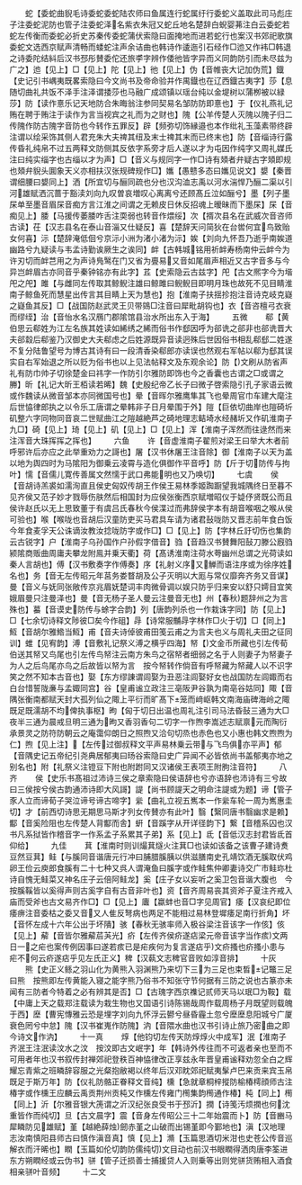 <!-- { "loadSidebar": true } -->
　　蛇【委蛇曲貎毛诗委蛇委蛇陆农师曰鱼属连行蛇属纡行委蛇义盖取此司马彪庄子注委蛇泥防也管子注委蛇泽名紫衣朱冠又蛇丘地名楚辞白蜺婴茀注白云委蛇若蛇左传衡而委蛇必折史苏秦传委蛇蒲伏索隐曰面掩地而进若蛇行也案汉书郊祀歌旗委蛇文选西京赋声清畅而蜲蛇注声余诘曲也韩诗作逶迤引石经作□迆又作袆□韩退之诗委陀结紏后汉书邳彤賛委佗还旅李字辨作倭彵皆字异而义同韵防引而未尽兹为广之】迆【见上】□【见上】陀【见上】彵【见上】伪【音帷丧大记加伪荒】鐡【史记引书嵎夷既畧索隐曰今文尚书及帝命验并作禺鐡也在辽西鐡古夷字】莎【息随切曲礼共饭不泽手注泽谓捼莎也马融广成颂镇以瑶台纯以金堤树以蒲栁被以緑莎】防【读作憙乐记天地防合朱晦翁注参同契易名邹防防即憙也】于【仪礼燕礼记贿在聘于贿注于读作为言当视宾之礼而为之财也】隗【公羊传楚人灭隗以隗子归二传隗作防古隗字音防也今转作五罪反】辟【频弥切饰縁邉也本作纰礼玉藻素带终辟注谓以绘采饰其侧人君充朱大夫禆其纽及末士禆其末而已终末也】防【音缁诗行露传昏礼纯帛不过五两释文防侧其反依字系旁才后人遂以才为屯因作纯字又周礼媒氏注曰纯实缁字也古缁以才为声】□【音义与规同字一作□诗有頍者弁疑古字頍即规也頍弁貎头圎象天义亦相扶汉张规碑规作□】孈【愚戆多态曰孈见说文】嫢【秦晋谓细腰曰嫢同上】洒【所宜切与酾同疏也分也汉沟洫志禹以河水湍悍乃酾二渠以引河雄赋洒沉蔷于豁渎刘向九叹曽哀増叹心离离兮还顾髙丘泣如酾兮】墨【列子墨杘单至墨音眉杘音痴方言江淮之间谓之无赖皮日休反招魂上暧昧而下墨杘】杘【音痴见上】腇【马援传萎腇咋舌注耎弱也转音作煨绥】次【揟次县名在武威次音咨师古读】茌【汉志县名在泰山音淄又仕疑反】喜【楚辞天问简狄在台喾何宜鸟致贻女何喜】沶【楚辞淹低佪兮京沶小洲为渚小渚为沶】娭【刘向九怀吾乃逝乎南娭道幽路兮九疑读与韦孟诗勤诶厥生之诶同】衅【古韩城铭用祈衅寿杨南仲云衅今为许刃切而衅芑用之为声诗鳬鹥在门又省为亹易又音如尾眉声相近又古字音多与今异岂衅眉古亦同音乎秦钟铭亦有此字】茊【史索隐云古兹字】戺【古文熈字今为堦戺之戺】雎【与雌同左传取其鲸鲵注雄曰鲸雎曰鲵鲵目即明月珠也故死不见目睛淮南子鲸鱼死而慧星出传言其目睛上天为慧也】抱【淮南子扶揺抮抱注音诗克岐克嶷之嶷鱼其反】□【战国防赵武灵王贝带鵕□注音曰犀毗胡钩也】衣【音咨檀弓衣衰而缪绖】治【音怡水名汉鴈门郡隂馆县治水所出东入于海】
　　五微
　　郗【黄伯思云郗姓为江左名族其姓读如絺绣之絺而俗书作郄因呼为郤诜之郤非也郤诜晋大夫郤縠后郗鉴乃汉御史大夫郗虑之后姓源既异音读迥殊后世因俗书相乱郗郄二姓遂不复分陆鲁望号为博古其诗有曰一段清香染郗郎亦读误也然观右军帖以郗为郄其误实自右军始退之所以贬为俗书也以上见法帖释文及东观余论】防【文刷从防省声礼有防巾帅子切徐楚金曰祎字一作防引尔雅防即饰也今之香囊也古谓之□或谓之幐】昕【礼记大昕王栢读若晞】魏【史殷纪帝乙长子曰微子啓索隐引孔子家语云微或作魏读从微音邹本亦同微国号也】晕【音晖尔雅鹰隼其飞也晕周官巾车建大麾注后世恊律郎执之以令乐工唐谓之晕韩非子日月晕围于外】隑【巨依切曲岸也隑碕圻矶整六字同物同音哀二世赋曲江之隑越絶芦之碕地理志鲒埼水经赭圻又作矶淮南子九□】碕【见上】琦【见上】矶【见上】□【见上】浑【淮南子浑然而往逯然而来注浑音大珠挥挥之挥也】
　　六鱼
　　许【音虚淮南子翟煎对梁王曰举大木者前呼邪许后亦应之此举重劝力之謌也】屠【汉书休屠王注音除】御【淮南子以天为盖以地为舆四时为马隂阳为御乗云凌霄与造化俱御作平音呼】防【斤于切防传与拘叶】懦【音儒儿寛传善属文然懦于武口弗能明也又乃唤切】
　　七虞
　　侯【音胡诗羔裘如濡洵直且侯史匈奴传胡王作侯王易林季姬踟蹰望我城隅终日至暮不见齐侯又范子妙才戮辱伤肤然后相国封为应侯张衡西京赋増昭仪于媫伃贤既公而且侯许赵氏以无上思致董于有虞吕氏春秋今侯渫过而弗辞侯字本有胡音喉咽之喉从侯可验也】喉【喉咙也音胡后汉童防吏买马君具车请为诸君鼔咙防又晋志前年食白饭今年食麦孚天公诛谪汝教汝捻咙防字或作□】□【见上】防【字林丘訏切伤也集韵云古锐字】户【淮南子乌孙国作户孙假字借音】驺【音趋汉书賛舞阳鼔刀滕公廐驺颍隂商贩曲周庸夫攀龙附鳯并乗天衢】荷【髙诱淮南注荷水荂幽州总谓之光荷读如秦人言胡也】傅【汉书敷奏字作傅奏】序【礼射义序又觯而语注序或为徐序姓名也】务【音无左传昭元年莒务娄瞀胡及公子灭明以大厖与常仪靡奔齐务又音谋】曼【音义与妩同张敞传京兆眉妩楚词丰肉微骨调以娱只防乎归来安以舒只嫮目宜笑娥眉曼只注曼泽也】曼【音无杨子圣人曼云注曼音无也】州【春秋题辞州之为言殊也】蟇【音谟史防传与蜍字合韵】列【唐韵列杀也一作栽诛字同】防【见上】□【七余切诗释文陟彼□矣今作砠】冔【诗常服黼冔字林作□火于切】□【同上】魱【音胡尔雅鯦当魱】甫【音夫诗倬彼甫田笺云甫之为言夫也义与周礼夫田之征同训】蜼【见宥韵】溥【音敷礼记祭义溥之横乎四海】帑【文金币所藏也引左传荀伯送其帑又鸟尾也引左传鸟帑注云南方朱鸟之宿帑者细弱之名于人则妻子为帑妻子为人之后鸟尾亦鸟之后故皆以帑为言　按今帑转作倘音有呼帑藏为帑藏人以不识字笑之然不知本古音也】娶【东方缪諌谓闾娶为丑恶注闾娶好女也战国防左闾娵而右白台惜誓陇亷与孟娵同宫】谷【皇甫谧立政注三亳阪尹谷孰为南亳谷姑同】陬【音隅张衡南都赋天封大孤列仙之陬上平衍而旷髙下笼而﨑岖韩文南海庙碑海岭之陬既足既濡胡不均俾执事枢】昫【匈于切日出温也周礼注引司马法昏鼔三通为大□夜半三通为晨戒旦明三通为昫又香羽香句二切字一作煦李嵩述志赋禀元而陶衍承景灵之防符防朝云之庵霭仰朗日之照煦又洽句切烝也赤色也又小惠也韩文煦煦为仁】煦【见上注】【左传过御叔释文平声易林乗云带与飞鸟俱亦平声】郁【音隅史记五帝纪引尧典居郁夷曰旸谷索隐曰史广异闻不必皆依尚书盖郁夷亦地之别名也】附【礼祭义注镫豆下附也附跗同又汉诸侯王表项王附朐注音符】
　　八齐
　　侯【史乐书髙祖过沛诗三侯之章索隐曰侯语辞也兮亦语辞也沛诗有三兮故曰三侯按兮侯古韵通沛诗即大风謌】諟【尚书顾諟天之明命注諟或为题】谛【管子豕人立而谛荀子哭泣谛号谛古啼字】繠【曲礼立视五嶲本一作繠车轮一周为嶲惠圭切】才【前西切诗思无期思马斯才列女传賛亦有此叶】翳【繄同唐书翳幽求是赖】酅【音奚险阻也左传楚人背酅而舎】蚈【音蹊字从开详径韵下】繋【音稽系囚也汉书凡系狱皆作稽音字一作系孟子系累其子弟】系【见上】氐【音低汉志封君皆氐首仰给】
　　九佳
　　萁【淮南时则训熶萁燧火注萁□也读如该备之该曹子建诗煑豆然豆萁】鲑【与膎同音谐唐元行冲曰脯腊膎胰以供滋膳南史孔靖饮酒无膎取伏鸡卵王俭云庾郎食膎有二十七种又呉人谓淹鱼曰膎字或作鲑焦仲卿妻诗交广市鲑珎杜诗自愧无鲑菜又神名庄子云倍阿鲑龙】奚【庄子女以妄听之奚卫包音谐大腹也　今按膎鞵皆以奚得声则古奚字自有古音非叶也】资【音齐周易丧其资斧子夏注齐戒入庙而受斧也古文易齐作□】□【见上】蠯【蠃蚌也音□字见周官】痿【汉哀纪即位痿痹注音委枯之委又音又人隹反弩病也两足不能相过易林登墀痿足南行折角】坏【音怀左成十六年公出于坏隤】骇【春秋无骇率师入极谷梁注音该字一作侅】侅【见上】薢【音皆尔雅薢茩芵光】疥【左传齐侯疥遂痁梁元帝音该字当作痎文两日一之疟也案传例因事曰遂若痎已是疟疾何为复言遂痁乎文疥搔也疥搔小患与疟不何云疥遂痁乎见左氏正义】稗【汉蓻文志稗官音败如淳音排】
　　十灰
　　熊【史正义鲧之羽山化为黄熊入羽渊熊乃来切下三为三足也束晳记鼈三足曰熊　按熊即左传黄能入寝之能字熊乃俗书不知张守节何据有三防之说也古篆亦未闻有三防者今特着之必有辨其是否】□【古瑰字西京襍记贰师天马以珉□为鞍】载【中庸上天之载郑注载读为栽生物也又国语引诗陈锡哉周作载周杨子月既望则载魄于西】塺【曹宪慱雅云恐是埋字刘向九怀浮云鬰兮昼昏霾土忽兮塺塺息阳城兮广厦衰色罔兮中怠】隗【汉书崔嵬作防隗】汭【音隈水曲也汉书引诗止旅乃密曲之即今诗文作汭】
　　十一真
　　焞【他钧切左传天防焞焞火中成军】泯【淮南子齐泯王注泯读汶水之汶　按汶即古文岷字】年【韩诗外传往而不可返者亲也至而不可用者年也汉书叙传封禅郊祀登秩百神恊律改正享兹永年晋皇甫谧释劝忽全白之辉耀忘青紫之班瞵辞容服之光粲抱敝褐以终年后汉邓眈郊祀赋夷髳卢巴来贡来宾玉帛既足于斯万年】防【仪礼防骼正眷释文音纯】櫄【急就章桐梓摐防榆椿樗顔师古注椿字或作櫄王应麟云禹贡荆州贡杶又作櫄左传雍门橁集韵橁通作椿】杶【同上】橁【同上】沂【尔雅音银大箎谓之沂汉纪张良受书于邳沂】撋【诗笺汚烦撋也何沈重皆作而纯切】旦【古文晨字】震【音身左传昭公三十二年始震而卜】防【音豳马犀瞵防见雄赋】堇【越絶薛烛劒赤堇之山破而出锡堇即今鄞地也】滇【汉地理志汝南慎阳县师古曰慎作滇音真】慎【见上】滫【玉篇思酒切米泔也史苍公传音巡解衣而汗晞也】瞤【玉篇如伦切韵防儒纯切文目动也前汉书眼瞤得洒肉唐李筌进东方朔瞤经或云伪书】骈【管子迁损善士捕援贷人入则乗等出则党骈货贿相入酒食相亲骈叶音频】
　　十二文
